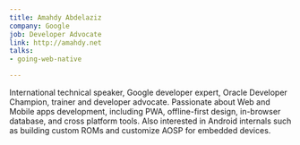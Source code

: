 ```yaml
---
title: Amahdy Abdelaziz
company: Google
job: Developer Advocate
link: http://amahdy.net
talks:
- going-web-native

---
```

International technical speaker, Google developer expert, Oracle Developer Champion, trainer and developer advocate. Passionate about Web and Mobile apps development, including PWA, offline-first design, in-browser database, and cross platform tools. Also interested in Android internals such as building custom ROMs and customize AOSP for embedded devices.